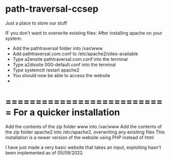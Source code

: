 # path-traversal-ccsep
Just a place to store our stuff

IF you don't want to overwrite existing files:
After installing apache on your system:

  - Add the pathtraversal folder into /var/www
  - Add pathtraversal.com.conf to /etc/apache2/sites-available
  - Type a2ensite pathtraversal.com.conf into the terminal
  - Type a2dissite 000-default.conf into the terminal
  - Type systemctl restart apache2
  - You should now be able to access the website
  -
===========================
For a quicker installation
===========================
Add the contents of the zip folder www into /var/www
Add the contents of the zip folder apache2 into /etc/apache2, overwriting any exisiting files
This installation is a newer version of the website using PHP instead of html
 
 I have just made a very basic website that takes an input, exploiting hasn't been implemented as of 05/09/2022.
